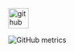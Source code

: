 




[<img src='https://cdn.jsdelivr.net/npm/simple-icons@3.0.1/icons/github.svg' alt='github' height='40'>](https://github.com/Lickyyy)  

![GitHub metrics](https://metrics.lecoq.io/Lickyyy)  

